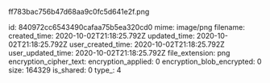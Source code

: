 ff783bac756b47d68aa9c0fc5d641e2f.png

id: 840972cc6543490cafaa75b5ea320cd0
mime: image/png
filename: 
created_time: 2020-10-02T21:18:25.792Z
updated_time: 2020-10-02T21:18:25.792Z
user_created_time: 2020-10-02T21:18:25.792Z
user_updated_time: 2020-10-02T21:18:25.792Z
file_extension: png
encryption_cipher_text: 
encryption_applied: 0
encryption_blob_encrypted: 0
size: 164329
is_shared: 0
type_: 4